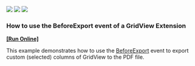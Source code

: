 <!-- default badges list -->
![](https://img.shields.io/endpoint?url=https://codecentral.devexpress.com/api/v1/VersionRange/172941046/18.2.6%2B)
[![](https://img.shields.io/badge/Open_in_DevExpress_Support_Center-FF7200?style=flat-square&logo=DevExpress&logoColor=white)](https://supportcenter.devexpress.com/ticket/details/E3352)
[![](https://img.shields.io/badge/📖_How_to_use_DevExpress_Examples-e9f6fc?style=flat-square)](https://docs.devexpress.com/GeneralInformation/403183)
<!-- default badges end -->
### How to use the BeforeExport event of a GridView Extension
<!-- run online -->
**[[Run Online]](https://codecentral.devexpress.com/e3352/)**
<!-- run online end -->

This example demonstrates how to use the [BeforeExport](https://documentation.devexpress.com/AspNet/DevExpress.Web.Mvc.MVCxGridExportSettings.BeforeExport.property) event to export custom (selected) columns of GridView to the PDF file.

